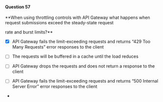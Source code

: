 #### Question  57


**When using throttling controls with API Gateway what happens when request submissions exceed the steady-state request

rate and burst limits?**


- [x] API Gateway fails the limit-exceeding requests and returns “429 Too Many Requests” error responses to the client


- [ ] The requests will be buffered in a cache until the load reduces


- [ ] API Gateway drops the requests and does not return a response to the client


- [ ] API Gateway fails the limit-exceeding requests and returns “500 Internal Server Error” error responses to the client


*